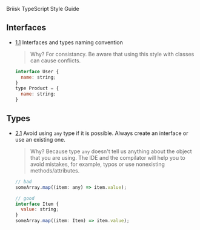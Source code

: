 Briisk TypeScript Style Guide

## Interfaces

  <a name="interfaces--naming"></a><a name="1.1"></a>
  - [1.1](#interfaces--naming) Interfaces and types naming convention

    > Why? For consistancy. Be aware that using this style with classes can cause conflicts.

    ```javascript
    interface User {
      name: string;
    }
    type Product = {
      name: string;
    }
    ```

## Types

  <a name="type--any"></a><a name="2.1"></a>
  - [2.1](#type--any) Avoid using `any` type if it is possible. Always create an interface or use an existing one.

    > Why? Because type `any` doesn't tell us anything about the object that you are using. The IDE and the compilator will help you to avoid mistakes, for example, typos or use nonexisting methods/attributes.

    ```javascript
    // bad
    someArray.map((item: any) => item.value);

    // good
    interface Item {
      value: string;
    }
    someArray.map((item: Item) => item.value);
    ```

